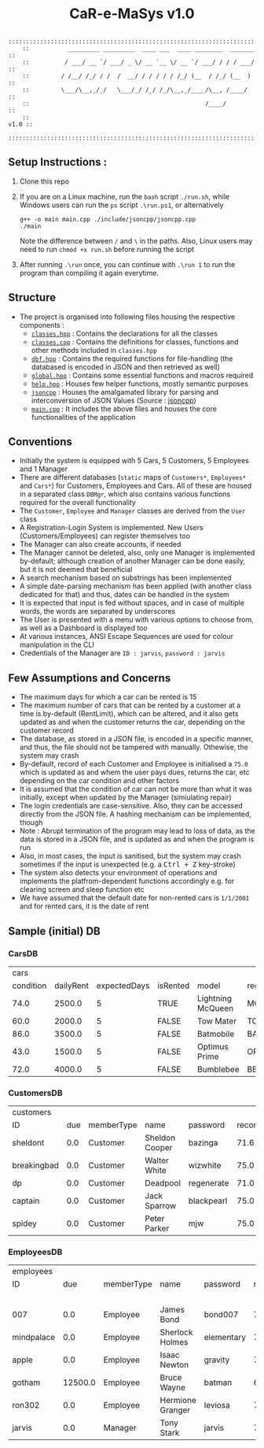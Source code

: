 <center><strong><h1>CaR-e-MaSys v1.0</h1></strong></center>

```
    ::::::::::::::::::::::::::::::::::::::::::::::::::::::::::::::::::::::::::::::
    ::           _________ _________  ____ ___  ____ ________  _______          ::
    ::          / ___/ __ `/ ___/ _ \/ __ `__ \/ __ `/ ___/ / / / ___/          ::
    ::         / /__/ /_/ / /  /  __/ / / / / / /_/ (__  / /_/ (__  )           ::
    ::         \___/\__,_/_/   \___/_/ /_/ /_/\__,_/____/\__, /____/            ::
    ::                                                  /____/                  ::
    ::                                                                     v1.0 ::
    ::::::::::::::::::::::::::::::::::::::::::::::::::::::::::::::::::::::::::::::
```

## Setup Instructions :

1. Clone this repo
2. If you are on a Linux machine, run the `bash` script `./run.sh`, while Windows users can run the `ps` script `.\run.ps1`, or alternatively

    ```
    g++ -o main main.cpp ./include/jsoncpp/jsoncpp.cpp
    ./main
    ```

    Note the difference between `/` and `\` in the paths. Also, Linux users may need to run `chmod +x run.sh` before running the script

3. After running `.\run` once, you can continue with `.\run 1` to run the program than compiling it again everytime.


## Structure

- The project is organised into following files housing the respective components :
    - [`classes.hpp`](include/classes.hpp) : Contains the declarations for all the classes
    - [`classes.cpp`](include/classes.cpp) : Contains the definitions for classes, functions and other methods included in `classes.hpp`
    - [`dbf.hpp`](include/dbf.hpp) : Contains the required functions for file-handling (the databased is encoded in JSON and then retrieved as well)
    - [`global.hpp`](include/global.hpp) :     Contains some essential functions and macros required
    - [`help.hpp`](include/help.hpp) : Houses few helper functions, mostly semantic purposes
    - [`jsoncpp`](include/jsoncpp/) : Houses the amalgamated library for parsing and interconversion of JSON Values (Source : [jsoncpp](https://github.com/open-source-parsers/jsoncpp))
    - [`main.cpp`](main.cpp) : It includes the above files and houses the core functionalities of the application

## Conventions

- Initially the system is equipped with 5 Cars, 5 Customers, 5 Employees and 1 Manager
- There are different databases (`static` maps of `Customers*`, `Employees*` and `Cars*`) for Customers, Employees and Cars. All of these are housed in a separated class `DBMgr`, which also contains various functions required for the overall functionality
- The `Customer`, `Employee` and `Manager` classes are derived from the `User` class
- A Registration-Login System is implemented. New Users (Customers/Employees) can register themselves too
- The Manager can also create accounts, if needed
- The Manager cannot be deleted, also, only one Manager is implemented by-default; although creation of another Manager can be done easily, but it is not deemed that beneficial
- A search mechanism based on substrings has been implemented
- A simple date-parsing mechanism has been applied (with another class dedicated for that) and thus, dates can be handled in the system
- It is expected that input is fed without spaces, and in case of multiple words, the words are separated by underscores
- The User is presented with a menu with various options to choose from, as well as a Dashboard is displayed too
- At various instances, ANSI Escape Sequences are used for colour manipulation in the CLI
- Credentials of the Manager are `ID : jarvis`, `password : jarvis`

## Few Assumptions and Concerns

- The maximum days for which a car can be rented is 15
- The maximum number of cars that can be rented by a customer at a time is by-default (RentLimit), which can be altered, and it also gets updated as and when the customer returns the car, depending on the customer record
- The database, as stored in a JSON file, is encoded in a specific manner, and thus, the file should not be tampered with manually. Othewise, the system may crash
- By-default, record of each Customer and Employee is initialised a `75.0` which is updated as and whem the user pays dues, returns the car, etc depending on the car condition and other factors
- It is assumed that the condition of car can not be more than what it was initially, except when updated by the Manager (simiulating repair)
- The login credentials are case-sensitive. Also, they can be accessed directly from the JSON file. A hashing mechanism can be implemented, though
- Note : Abrupt termination of the program may lead to loss of data, as the data is stored in a JSON file, and is updated as and when the program is run
- Also, in most cases, the input is sanitised, but the system may crash sometimes if the input is unexpected (e.g. a <kbd>Ctrl + Z</kbd> key-stroke)
- The system also detects your environment of operations and implements the platfrom-dependent functions accordingly e.g. for clearing screen and sleep function etc
- We have assumed that the default date for non-rented cars is `1/1/2001` and for rented cars, it is the date of rent


## Sample (initial) DB

### CarsDB

| | | | | | | | |
|-|-|-|-|-|-|-|-|
|cars| | | | | | | |
|condition|dailyRent|expectedDays|isRented|model|regNo|rentDate|renterID|
|74.0|2500.0|5|TRUE|Lightning McQueen|MCQRCR|12/2/2023|gotham|
|60.0|2000.0|5|FALSE|Tow Mater|TOWM8R|1/1/2001||
|86.0|3500.0|5|FALSE|Batmobile|BATMAN|1/1/2001||
|43.0|1500.0|5|FALSE|Optimus Prime|OPTIMUS|1/1/2001||
|72.0|4000.0|5|FALSE|Bumblebee|BBBEE|1/1/2001||


### CustomersDB

| | | | | | | | |
|-|-|-|-|-|-|-|-|
|customers| | | | | | | |
|ID|due|memberType|name|password|record|rentLimit|rentedCars|
|sheldont|0.0|Customer|Sheldon Cooper|bazinga|71.6|5| |
|breakingbad|0.0|Customer|Walter White|wizwhite|75.0|5| |
|dp|0.0|Customer|Deadpool|regenerate|71.0|3| |
|captain|0.0|Customer|Jack Sparrow|blackpearl|75.0|5| |
|spidey|0.0|Customer|Peter Parker|mjw|75.0|5| |


### EmployeesDB

| | | | | | | | | | | | | | | |
|-|-|-|-|-|-|-|-|-|-|-|-|-|-|-|
|employees| | | | | | | | | | | | | | |
|ID|due|memberType|name|password|record|rentLimit|rentedCars| | | | | | | |
| | | | | | | |condition|dailyRent|expectedDays|isRented|model|regNo|rentDate|renterID|
|007|0.0|Employee|James Bond|bond007|75.0|5| | | | | | | | |
|mindpalace|0.0|Employee|Sherlock Holmes|elementary|75.0|5| | | | | | | | |
|apple|0.0|Employee|Isaac Newton|gravity|75.0|5| | | | | | | | |
|gotham|12500.0|Employee|Bruce Wayne|batman|60.3|5|74.0|2500.0|5|TRUE|Lightning McQueen|MCQRCR|12/2/2023|gotham|
|ron302|0.0|Employee|Hermione Granger|leviosa|75.0|5| | | | | | | | |
|jarvis|0.0|Manager|Tony Stark|jarvis|75.0|5| | | | | | | | |
